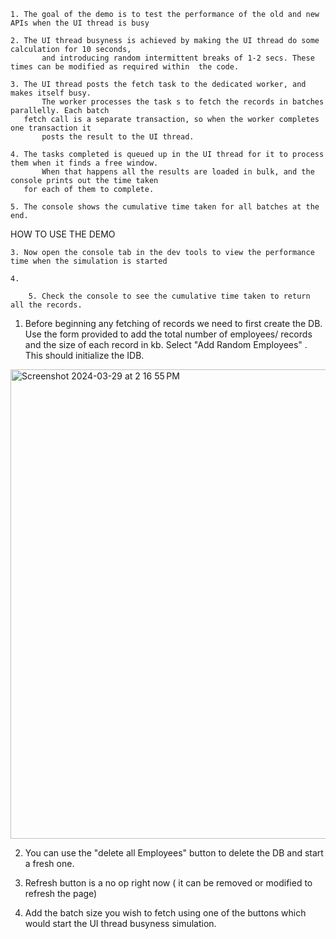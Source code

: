 	1. The goal of the demo is to test the performance of the old and new APIs when the UI thread is busy

	2. The UI thread busyness is achieved by making the UI thread do some calculation for 10 seconds, 
           and introducing random intermittent breaks of 1-2 secs. These times can be modified as required within  the code. 

	3. The UI thread posts the fetch task to the dedicated worker, and makes itself busy. 
           The worker processes the task s to fetch the records in batches parallelly. Each batch 
	   fetch call is a separate transaction, so when the worker completes one transaction it 
           posts the result to the UI thread. 
	
	4. The tasks completed is queued up in the UI thread for it to process them when it finds a free window. 
           When that happens all the results are loaded in bulk, and the console prints out the time taken 
	   for each of them to complete. 

	5. The console shows the cumulative time taken for all batches at the end. 

HOW TO USE THE DEMO

	

	

	3. Now open the console tab in the dev tools to view the performance time when the simulation is started

	4. 
	
        5. Check the console to see the cumulative time taken to return all the records.

1. Before beginning any fetching of records we need to first create the DB. Use the form provided to add
   the total number of employees/ records and the size of each record in kb. Select "Add Random Employees" .
   This should initialize the IDB. 
<img width="751" alt="Screenshot 2024-03-29 at 2 16 55 PM" src="https://github.com/snehagarwal1/thread-busy-indexdb/assets/103469166/c9698e48-94ce-4ecd-bca9-a388f8495bf2">

2. You can use the "delete all Employees" button to delete the DB and start a fresh one.
   
3. Refresh button is  a no op right now ( it can be removed or modified to refresh the page)

4. Add the batch size you wish to fetch using one of the buttons which would start the UI 
   thread busyness simulation. 
